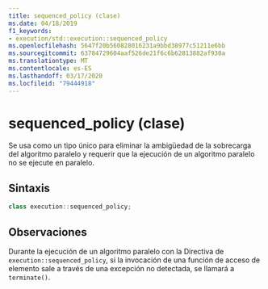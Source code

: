 ```yaml
---
title: sequenced_policy (clase)
ms.date: 04/18/2019
f1_keywords:
- execution/std::execution::sequenced_policy
ms.openlocfilehash: 5647f20b560828016231a9bbd38977c51211e6bb
ms.sourcegitcommit: 63784729604aaf526de21f6c6b62813882af930a
ms.translationtype: MT
ms.contentlocale: es-ES
ms.lasthandoff: 03/17/2020
ms.locfileid: "79444918"
---
```

# <a name="sequenced_policy-class"></a>sequenced_policy (clase)

Se usa como un tipo único para eliminar la ambigüedad de la sobrecarga del algoritmo paralelo y requerir que la ejecución de un algoritmo paralelo no se ejecute en paralelo.

## <a name="syntax"></a>Sintaxis

```cpp
class execution::sequenced_policy;
```

## <a name="remarks"></a>Observaciones

Durante la ejecución de un algoritmo paralelo con la Directiva de `execution::sequenced_policy`, si la invocación de una función de acceso de elemento sale a través de una excepción no detectada, se llamará a `terminate()`.
